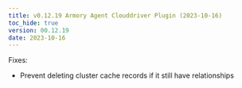 ```yaml
---
title: v0.12.19 Armory Agent Clouddriver Plugin (2023-10-16)
toc_hide: true
version: 00.12.19
date: 2023-10-16
---
```


Fixes:
- Prevent deleting cluster cache records if it still have relationships

